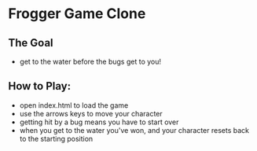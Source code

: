 # Frogger Game Clone

## The Goal
  - get to the water before the bugs get to you!
  
## How to Play:
  - open index.html to load the game
  - use the arrows keys to move your character
  - getting hit by a bug means you have to start over
  - when you get to the water you've won, and your character
	resets back to the starting position
